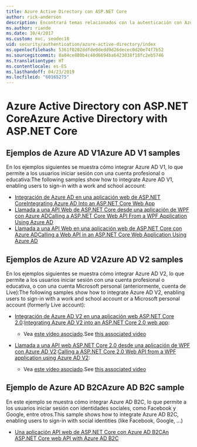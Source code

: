 ```yaml
---
title: Azure Active Directory con ASP.NET Core
author: rick-anderson
description: Encontrará temas relacionados con la autenticación con Azure Active Directory en ASP.NET Core.
ms.author: riande
ms.date: 10/4/2017
ms.custom: mvc, seodec18
uid: security/authentication/azure-active-directory/index
ms.openlocfilehash: 5361f0202ddfde0dedd9d26decec0d20e74f7b52
ms.sourcegitcommit: 8a84ce880b4c40d6694ba6423038f18fc2eb5746
ms.translationtype: HT
ms.contentlocale: es-ES
ms.lasthandoff: 04/23/2019
ms.locfileid: "60165275"
---
```

# <a name="azure-active-directory-with-aspnet-core"></a><span data-ttu-id="ec097-103">Azure Active Directory con ASP.NET Core</span><span class="sxs-lookup"><span data-stu-id="ec097-103">Azure Active Directory with ASP.NET Core</span></span>

## <a name="azure-ad-v1-samples"></a><span data-ttu-id="ec097-104">Ejemplos de Azure AD V1</span><span class="sxs-lookup"><span data-stu-id="ec097-104">Azure AD V1 samples</span></span>

<span data-ttu-id="ec097-105">En los ejemplos siguientes se muestra cómo integrar Azure AD V1, lo que permite a los usuarios iniciar sesión con una cuenta profesional o educativa:</span><span class="sxs-lookup"><span data-stu-id="ec097-105">The following samples show how to integrate Azure AD V1, enabling users to sign-in with a work and school account:</span></span>
* [<span data-ttu-id="ec097-106">Integración de Azure AD en una aplicación web de ASP.NET Core</span><span class="sxs-lookup"><span data-stu-id="ec097-106">Integrating Azure AD Into an ASP.NET Core Web App</span></span>](https://azure.microsoft.com/documentation/samples/active-directory-dotnet-webapp-openidconnect-aspnetcore/)
* [<span data-ttu-id="ec097-107">Llamada a una API Web de ASP.NET Core desde una aplicación de WPF con Azure AD</span><span class="sxs-lookup"><span data-stu-id="ec097-107">Calling a ASP.NET Core Web API From a WPF Application Using Azure AD</span></span>](https://azure.microsoft.com/documentation/samples/active-directory-dotnet-native-aspnetcore/)
* [<span data-ttu-id="ec097-108">Llamada a una API Web en una aplicación web de ASP.NET Core con Azure AD</span><span class="sxs-lookup"><span data-stu-id="ec097-108">Calling a Web API in an ASP.NET Core Web Application Using Azure AD</span></span>](https://azure.microsoft.com/documentation/samples/active-directory-dotnet-webapp-webapi-openidconnect-aspnetcore/)

## <a name="azure-ad-v2-samples"></a><span data-ttu-id="ec097-109">Ejemplos de Azure AD V2</span><span class="sxs-lookup"><span data-stu-id="ec097-109">Azure AD V2 samples</span></span>

<span data-ttu-id="ec097-110">En los ejemplos siguientes se muestra cómo integrar Azure AD V2, lo que permite a los usuarios iniciar sesión con una cuenta profesional o educativa, o con una cuenta Microsoft personal (anteriormente, cuenta de Live):</span><span class="sxs-lookup"><span data-stu-id="ec097-110">The following samples show how to integrate Azure AD V2, enabling users to sign-in with a work and school account or a Microsoft personal account (formerly Live account):</span></span>
* <span data-ttu-id="ec097-111">[Integración de Azure AD V2 en una aplicación web ASP.NET Core 2.0](https://github.com/Azure-Samples/active-directory-aspnetcore-webapp-openidconnect-v2):</span><span class="sxs-lookup"><span data-stu-id="ec097-111">[Integrating Azure AD V2 into an ASP.NET Core 2.0 web app](https://github.com/Azure-Samples/active-directory-aspnetcore-webapp-openidconnect-v2):</span></span> 
  * <span data-ttu-id="ec097-112">Vea [este vídeo asociado](https://channel9.msdn.com/Events/Build/2018/THR5001).</span><span class="sxs-lookup"><span data-stu-id="ec097-112">See [this associated video](https://channel9.msdn.com/Events/Build/2018/THR5001)</span></span> 

* <span data-ttu-id="ec097-113">[Llamada a una API web ASP.NET Core 2.0 desde una aplicación de WPF con Azure AD V2](https://github.com/azure-samples/active-directory-dotnet-native-aspnetcore-v2):</span><span class="sxs-lookup"><span data-stu-id="ec097-113">[Calling a ASP.NET Core 2.0 Web API from a WPF application using Azure AD V2](https://github.com/azure-samples/active-directory-dotnet-native-aspnetcore-v2):</span></span> 
  * <span data-ttu-id="ec097-114">Vea [este vídeo asociado](https://channel9.msdn.com/Events/Build/2018/THR5000).</span><span class="sxs-lookup"><span data-stu-id="ec097-114">See [this associated video](https://channel9.msdn.com/Events/Build/2018/THR5000)</span></span>

## <a name="azure-ad-b2c-sample"></a><span data-ttu-id="ec097-115">Ejemplo de Azure AD B2C</span><span class="sxs-lookup"><span data-stu-id="ec097-115">Azure AD B2C sample</span></span>

<span data-ttu-id="ec097-116">En este ejemplo se muestra cómo integrar Azure AD B2C, lo que permite a los usuarios iniciar sesión con identidades sociales, como Facebook y Google, entre otros.</span><span class="sxs-lookup"><span data-stu-id="ec097-116">This sample shows how to integrate Azure AD B2C, enabling users to sign-in with social identities (like Facebook, Google, ...)</span></span>
* [<span data-ttu-id="ec097-117">Una aplicación API web de ASP.NET Core con Azure AD B2C</span><span class="sxs-lookup"><span data-stu-id="ec097-117">An ASP.NET Core web API with Azure AD B2C</span></span>](https://azure.microsoft.com/resources/samples/active-directory-b2c-dotnetcore-webapi/)
